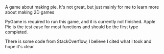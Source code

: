 A game about making pie. It's not great, but just mainly for me to learn more about making 2D games

PyGame is required to run this game, and it is currently not finished. Apple Pie is the test case for most functions and should be the first type completed.

There is some code from StackOverflow, I believe I cited what I took and hope it's clear